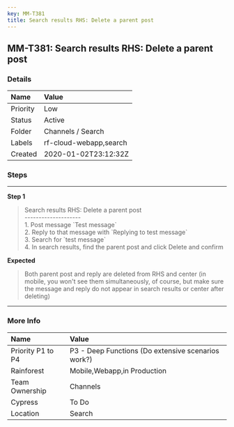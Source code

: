 ```yaml
---
key: MM-T381
title: Search results RHS: Delete a parent post
---
```


## MM-T381: Search results RHS: Delete a parent post

### Details

| Name     | Value                  |
| :------- | :--------------------- |
| Priority | Low                    |
| Status   | Active                 |
| Folder   | Channels / Search      |
| Labels   | rf-cloud-webapp,search |
| Created  | 2020-01-02T23:12:32Z   |

### Steps

<hr/>

**Step 1**

> <article>Search results RHS: Delete a parent post<br />--------------------<br />1. Post message `Test message`<br />2. Reply to that message with `Replying to test message`<br />3. Search for `test message`<br />4. In search results, find the parent post and click Delete and confirm</article>

**Expected**

> <article>Both parent post and reply are deleted from RHS and center (in mobile, you won't see them simultaneously, of course, but make sure the message and reply do not appear in search results or center after deleting)</article>

<hr/>

### More Info

| Name              | Value                                              |
| :---------------- | :------------------------------------------------- |
| Priority P1 to P4 | P3 - Deep Functions (Do extensive scenarios work?) |
| Rainforest        | Mobile,Webapp,in Production                        |
| Team Ownership    | Channels                                           |
| Cypress           | To Do                                              |
| Location          | Search                                             |
